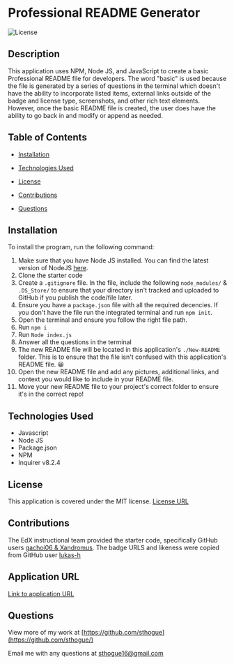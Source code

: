 # Professional README Generator

![License](https://img.shields.io/badge/License-MIT-yellow.svg)  

## Description

This application uses NPM, Node JS, and JavaScript to create a basic Professional README file for developers. The word "basic" is used because the file is generated by a series of questions in the terminal which doesn't have the ability to incorporate listed items, external links outside of the badge and license type, screenshots, and other rich text elements.  However, once the basic README file is created, the user does have the ability to go back in and modify or append as needed.

## Table of Contents

* [Installation](#installation)

* [Technologies Used](#Technologies-Used)

* [License](#license)

* [Contributions](#contributions)

* [Questions](#questions)

## Installation

To install the program, run the following command:

1. Make sure that you have Node JS installed. You can find the latest version of NodeJS [here]('https://nodejs.org/en').
2. Clone the starter code
3. Create a `.gitignore` file. In the file, include the following `node_modules/` & `.DS_Store/` to ensure that your directory isn't tracked and uploaded to GitHub if you publish the code/file later. 
4. Ensure you have a `package.json` file with all the required decencies. If you don't have the file run the integrated terminal and run `npm init`.
5. Open the terminal and ensure you follow the right file path.
6. Run `npm i` 
7. Run `Node index.js`
8. Answer all the questions in the terminal
9. The new README file will be located in this application's `./New-README` folder. This is to ensure that the file isn't confused with this application's README file. 😀
10. Open the new README file and add any pictures, additional links, and context you would like to include in your README file. 
11. Move your new README file to your project's correct folder to ensure it's in the correct repo!



## Technologies Used
- Javascript
- Node JS
- Package.json
- NPM
- Inquirer v8.2.4


## License

This application is covered under the MIT license.
[License URL](https://opensource.org/licenses/MIT)


## Contributions

The EdX instructional team provided the starter code, specifically GitHub users [gachoi06 & Xandromus](https://github.com/coding-boot-camp/potential-enigma). The badge URLS and likeness were copied from GitHub user [lukas-h](https://gist.github.com/lukas-h/2a5d00690736b4c3a7ba)


## Application URL
[Link to application URL](https://github.com/sthogue/ReadMe-NodeJS)

## Questions

View more of my work at
[https://github.com/sthogue](https://github.com/sthogue/)

Email me with any questions at
sthogue16@gmail.com
